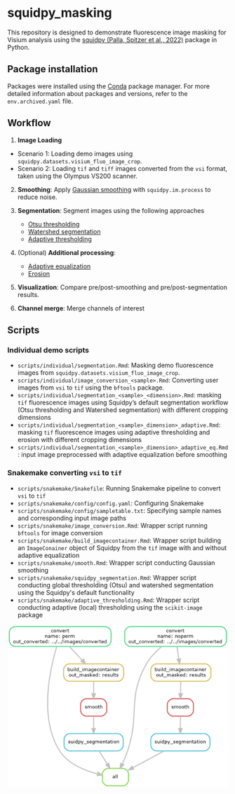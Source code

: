 # squidpy_masking

This repository is designed to demonstrate fluorescence image masking
for Visium analysis using the 
[squidpy (Palla, Spitzer et al., 2022)](https://www.nature.com/articles/s41592-021-01358-2) 
package in Python.

## Package installation

Packages were installed using the [Conda](https://docs.conda.io/en/latest/) package manager.
For more detailed information about packages and versions, refer to 
the `env.archived.yaml` file.

## Workflow

1. **Image Loading**

- Scenario 1: Loading demo images using `squidpy.datasets.visium_fluo_image_crop`.
- Scenario 2: Loading `tif` and `tiff` images converted from the `vsi` format, 
taken using the Olympus VS200 scanner.

2. **Smoothing**: Apply [Gaussian smoothing](https://en.wikipedia.org/wiki/Gaussian_blur) 
with `squidpy.im.process` to reduce noise.  

3. **Segmentation**: Segment images using the following approaches
   - [Otsu thresholding](https://en.wikipedia.org/wiki/Otsu's_method)
   - [Watershed segmentation](https://en.wikipedia.org/wiki/Watershed_(image_processing))
   - [Adaptive thresholding](https://scikit-image.org/docs/0.25.x/auto_examples/applications/plot_thresholding_guide.html#local-thresholding)

4. (Optional) **Additional processing**:
   - [Adaptive equalization](https://en.wikipedia.org/wiki/Adaptive_histogram_equalization)
   - [Erosion](https://en.wikipedia.org/wiki/Erosion_(morphology))

5. **Visualization**: Compare pre/post-smoothing and pre/post-segmentation results.  

6. **Channel merge**: Merge channels of interest


## Scripts

### Individual demo scripts

- `scripts/individual/segmentation.Rmd`: Masking demo fluorescence images from 
`squidpy.datasets.visium_fluo_image_crop`.
- `scripts/individual/image_conversion_<sample>.Rmd`: Converting user images from `vsi` to `tif` 
using the `bftools` package.
- `scripts/individual/segmentation_<sample>_<dimension>.Rmd`: masking `tif` fluorescence images 
using Squidpy’s default segmentation workflow (Otsu thresholding and Watershed 
segmentation) with different cropping dimensions
- `scripts/individual/segmentation_<sample>_dimension>_adaptive.Rmd`: masking `tif` fluorescence
images using adaptive thresholding and erosion with different cropping dimensions
- `scripts/individual/segmentation_<sample>_dimension>_adaptive_eq.Rmd`: input image 
preprocessed with adaptive equalization before smoothing

### Snakemake converting `vsi` to `tif`

- `scripts/snakemake/Snakefile`: Running Snakemake pipeline to convert `vsi` to `tif`
- `scripts/snakemake/config/config.yaml`: Configuring Snakemake
- `scripts/snakemake/config/sampletable.txt`: 
Specifying sample names and corresponding input image paths
- `scripts/snakemake/image_conversion.Rmd`: 
Wrapper script running `bftools` for image conversion
- `scripts/snakemake/build_imagecontainer.Rmd`: 
Wrapper script building an `ImageConainer` object of Squidpy from the `tif` image
with and without adaptive equalization
- `scripts/snakemake/smooth.Rmd`: Wrapper script conducting Gaussian smoothing
- `scripts/snakemake/squidpy_segmentation.Rmd`: Wrapper script conducting global 
thresholding (Otsu) and watershed segmentation using the Squidpy's default 
functionality
- `scripts/snakemake/adaptive_thresholding.Rmd`: Wrapper script conducting 
adaptive (local) thresholding using the `scikit-image` package


![Workflow](scripts/snakemake/config/dag.png)

